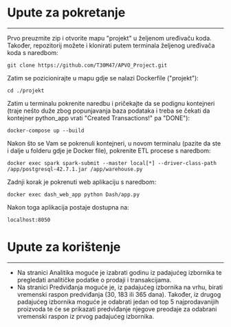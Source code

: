 <h1>Upute za pokretanje</h1>
<hr>
Prvo preuzmite zip i otvorite mapu "projekt" u željenom uređivaču koda.<br>
Također, repozitorij možete i klonirati putem terminala željenog uređivača koda s naredbom:
<br>

```
git clone https://github.com/T30M47/APVO_Project.git
```

Zatim se pozicionirajte u mapu gdje se nalazi Dockerfile ("projekt"):
```
cd ./projekt
```

Zatim u terminalu pokrenite naredbu i pričekajte da se podignu kontejneri (traje nešto duže zbog popunjavanja baza podataka i treba se čekati da kontejner python_app vrati "Created Transactions!" pa "DONE"):
```
docker-compose up --build
```
Nakon što se Vam se pokrenuli kontejneri, u novom terminalu (pazite da ste i dalje u folderu gdje je Docker file), pokrenite ETL procese s naredbom:
```
docker exec spark spark-submit --master local[*] --driver-class-path /app/postgresql-42.7.1.jar /app/warehouse.py
```
Zadnji korak je pokrenuti web aplikaciju s naredbom:
```
docker exec dash_web_app python Dash/app.py
```
Nakon toga aplikacija postaje dostupna na:
```
localhost:8050
```

<h1>Upute za korištenje</h1>
<hr>

- Na stranici Analitika moguće je izabrati godinu iz padajućeg izbornika te pregledati analitičke podatke o prodaji i transakcijama.
- Na stranici Predviđanja moguće je, iz padajućeg izbornika na vrhu, birati vremenski raspon predviđanja (30, 183 ili 365 dana). Također, iz drugog padajućeg izbornika moguće je odabrati jedan od top 5 najprodavanijih proizvoda te će se prikazati predviđanje njegove preodaje za odabrani vremenski raspon iz prvog padajućeg izbornika.

